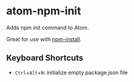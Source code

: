 # atom-npm-init

Adds npm init command to Atom.

Great for use with [npm-install](https://atom.io/packages/npm-install).

## Keyboard Shortcuts

- `Ctrl`+`Alt`+`N`: initialize empty package.json file
